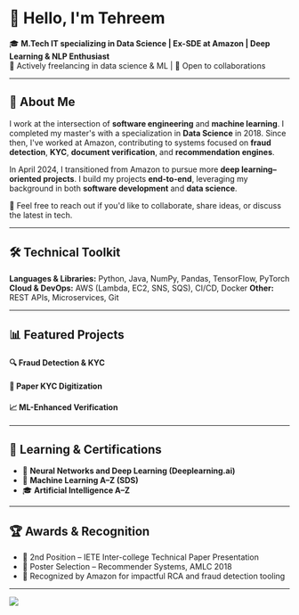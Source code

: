 # 👋 Hello, I'm Tehreem

🎓 **M.Tech IT specializing in Data Science | Ex-SDE at Amazon | Deep Learning & NLP Enthusiast**  
💬 Actively freelancing in data science & ML | 🤝 Open to collaborations

---
## 👋 About Me

I work at the intersection of **software engineering** and **machine learning**. I completed my master's with a specialization in **Data Science** in 2018. Since then, I've worked at Amazon, contributing to systems focused on **fraud detection**, **KYC**, **document verification**, and **recommendation engines**.

In April 2024, I transitioned from Amazon to pursue more **deep learning–oriented projects**. I build my projects **end-to-end**, leveraging my background in both **software development** and **data science**.

💬 Feel free to reach out if you'd like to collaborate, share ideas, or discuss the latest in tech.


---

## 🛠️ Technical Toolkit

**Languages & Libraries:** Python, Java, NumPy, Pandas, TensorFlow, PyTorch  
**Cloud & DevOps:** AWS (Lambda, EC2, SNS, SQS), CI/CD, Docker
**Other:** REST APIs, Microservices, Git

---

## 📊 Featured Projects

#### 🔍 Fraud Detection & KYC
#### 🧾 Paper KYC Digitization
#### 📈 ML-Enhanced Verification

---

## 🧪 Learning & Certifications

- 🧬 **Neural Networks and Deep Learning (Deeplearning.ai)**
- 🤖 **Machine Learning A–Z (SDS)**  
- 🎓 **Artificial Intelligence A–Z**  

---

## 🏆 Awards & Recognition

- 🥈 2nd Position – IETE Inter-college Technical Paper Presentation  
- 📌 Poster Selection – Recommender Systems, AMLC 2018  
- 🏅 Recognized by Amazon for impactful RCA and fraud detection tooling

---

![](https://github-readme-stats.vercel.app/api?username=TehreemAnsari&show_icons=true&theme=gradient)
